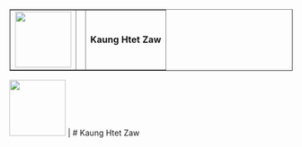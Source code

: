 <table border="none">
  <tr>
    <td>
      <img src="https://media.giphy.com/media/v1.Y2lkPTc5MGI3NjExM2NjMzhkN2NlYTMzYTY4YTk0ZGQxMjAyZDZhY2M5NjQyODBkN2Y3NCZjdD1z/gjrYDwbjnK8x36xZIO/giphy.gif"           width="100">
     <td>
     <td colspan="4">
       <b>Kaung Htet Zaw</b>
     </td>
    </tr>
</table>

<img src="https://media.giphy.com/media/v1.Y2lkPTc5MGI3NjExM2NjMzhkN2NlYTMzYTY4YTk0ZGQxMjAyZDZhY2M5NjQyODBkN2Y3NCZjdD1z/gjrYDwbjnK8x36xZIO/giphy.gif"           width="100"> | # Kaung Htet Zaw
